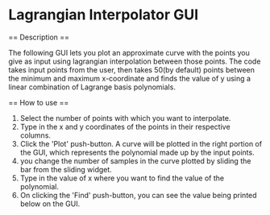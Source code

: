 # Lagrangian Interpolator GUI
== Description ==

The following GUI lets you plot an approximate curve with the points
you give as input using lagrangian interpolation between those points.
The code takes input points from the user, then takes 50(by default)
points between the minimum and maximum x-coordinate and finds the
value of y using a linear combination of Lagrange basis polynomials.

== How to use ==
1) Select the number of points with which you want to interpolate.
2) Type in the x and y coordinates of the points in their respective
columns.
3) Click the 'Plot' push-button. A curve will be plotted in the right portion
of the GUI, which represents the polynomial made up by the input points.
4) you change the number of samples in the curve plotted by
sliding the bar from the sliding widget.
5) Type in the value of x where you want to find the value of the
polynomial.
6) On clicking the 'Find' push-button, you can see the value being printed
below on the GUI.
